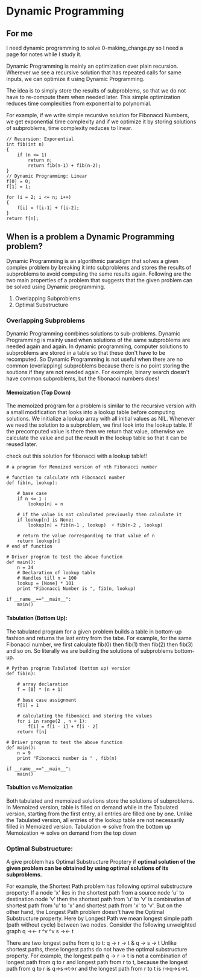 # Dynamic Programming
## For me
I need dynamic programming to solve 0-making_change.py so I need a page for notes while I study it.

Dynamic Programming is mainly an optimization over plain recursion. Wherever we see a recursive solution that has repeated calls for same inputs, we can optimize it using Dynamic Programming.

The idea is to simply store the results of subproblems, so that we do not have to re-compute them when needed later. This simple optimization reduces time complexities from exponential to polynomial.

For example, if we write simple recursive solution for Fibonacci Numbers, we get exponential time complexity and if we optimize it by storing solutions of subproblems, time complexity reduces to linear.
```
// Recursion: Exponential
int fib(int n)
{
    if (n <= 1)
        return n;
        return fib(n-1) + fib(n-2);
}
// Dynamic Programming: Linear
f[0] = 0;
f[1] = 1;

for (i = 2; i <= n; i++)
{
    f[i] = f[i-1] + f[i-2];
}
return f[n];
```

## When is a problem a Dynamic Programming problem?
Dynamic Programming is an algorithmic paradigm that solves a given complex problem by breaking it into subproblems and stores the results of subproblems to avoid computing the same results again. Following are the two main properties of a problem that suggests that the given problem can be solved using Dynamic programming.
1. Overlapping Subproblems
2. Optimal Substructure

### Overlapping Subproblems
Dynamic Programming combines solutions to sub-problems. Dynamic Programming is mainly used when solutions of the same subproblems are needed again and again. In dynamic programming, computer solutions to subproblems are stored in a table so that these don't have to be recomputed. So Dynamic Programming is not useful when there are no common (overlapping) subproblems because there is no point storing the soutions if they are not needed again. For example, binary search doesn't have common subproblems, but the fibonacci numbers does!

#### Memoization (Top Down)
The memoized program for a problem is similar to the recursive version with a small modification that looks into a lookup table before computing solutions. We initialize a lookup array with all initial values as NIL. Whenever we need the solution to a subproblem, we first look into the lookup table. If the precomputed value is there then we return that value, otherwise we calculate the value and put the result in the lookup table so that it can be reused later.

check out this solution for fibonacci with a lookup table!!
```
# a program for Memoized version of nth Fibonacci number

# function to calculate nth Fibonacci number
def fib(n, lookup):

    # base case
    if n <= 1 :
        lookup[n] = n

    # if the value is not calculated previously then calculate it
    if lookup[n] is None:
        lookup[n] = fib(n-1 , lookup)  + fib(n-2 , lookup)

    # return the value corresponding to that value of n
    return lookup[n]
# end of function

# Driver program to test the above function
def main():
    n = 34
    # Declaration of lookup table
    # Handles till n = 100
    lookup = [None] * 101
    print "Fibonacci Number is ", fib(n, lookup)

if __name__=="__main__":
    main()
```
#### Tabulation (Bottom Up):
The tabulated program for a given problem builds a table in bottom-up fashion and returns the last entry from the tabe. For example, for the same Fibonacci number, we first calculate fib(0) then fib(1) then fib(2) then fib(3) and so on. So literally we are building the solutions of subproblems bottom-up.
```
# Python program Tabulated (bottom up) version
def fib(n):

    # array declaration
    f = [0] * (n + 1)

    # base case assignment
    f[1] = 1

    # calculating the fibonacci and storing the values
    for i in range(2 , n + 1):
        f[i] = f[i - 1] + f[i - 2]
    return f[n]

# Driver program to test the above function
def main():
    n = 9
    print "Fibonacci number is " , fib(n)

if __name__=="__main__":
    main()
```
#### Tabultion vs Memoization
Both tabulated and memoized solutions store the solutions of subproblems. In Memoized version, table is filled on demand while in the Tabulated version, starting from the first entry, all entries are filled one by one. Unlike the Tabulated version, all entries of the lookup table are not necessarily filled in Memoized version.
Tabulation => solve from the bottom up
Memoization => solve on demand from the top down

### Optimal Substructure:
A give problem has Optimal Substructure Proptery if **optimal solution of the given problem can be obtained by using optimal solutions of its subproblems.**

For example, the Shortest Path problem has following optimal substructure property: If a node 'x' lies in the shortest path from a source node 'u' to destination node 'v' then the shortest path from 'u' to 'v' is combination of shortest path from 'u' to 'x' and shortest path from 'x' to 'v'. But on the other hand, the Longest Path problem doesn't have the Optimal Substructure property. Here by Longest Path we mean longest simple path (path without cycle) between two nodes. Consider the following unweighted graph
q -><- r
^v    ^v
s -><- t

There are two longest paths from q to t: q -> r -> t & q -> s -> t
Unlike shortest paths, these longest paths do not have the optimal substructure property. For example, the longest path q -> r -> t is not a combination of longest path from q to r and longest path from r to t, because the longest path from q to r is q->s->t->r and the longest path from r to t is r->q->s->t.